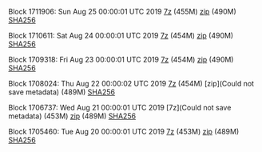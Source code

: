 Block 1711906: Sun Aug 25 00:00:01 UTC 2019 [7z](https://transfer.sh/9xF1N/bootstrap.dat.20190825.7z) (455M) [zip](https://transfer.sh/KFHwO/bootstrap.dat.20190825.zip) (490M) [SHA256](https://transfer.sh/BCUSB/sha256.txt)

Block 1710611: Sat Aug 24 00:00:01 UTC 2019 [7z](https://transfer.sh/sJWys/bootstrap.dat.20190824.7z) (454M) [zip](https://transfer.sh/LFv6W/bootstrap.dat.20190824.zip) (490M) [SHA256](https://transfer.sh/Rqnv4/sha256.txt)

Block 1709318: Fri Aug 23 00:00:01 UTC 2019 [7z](https://transfer.sh/ORhIq/bootstrap.dat.20190823.7z) (454M) [zip](https://transfer.sh/1551kr/bootstrap.dat.20190823.zip) (490M) [SHA256](https://transfer.sh/A3ETJ/sha256.txt)

Block 1708024: Thu Aug 22 00:00:02 UTC 2019 [7z]() (454M) [zip](Could not save metadata) (489M) [SHA256](https://transfer.sh/Yf45r/sha256.txt)

Block 1706737: Wed Aug 21 00:00:01 UTC 2019 [7z](Could not save metadata) (453M) [zip]() (489M) [SHA256]()

Block 1705460: Tue Aug 20 00:00:01 UTC 2019 [7z](https://transfer.sh/dvKRA/bootstrap.dat.20190820.7z) (453M) [zip](https://transfer.sh/fdUuO/bootstrap.dat.20190820.zip) (489M) [SHA256](https://transfer.sh/ZgYcB/sha256.txt)
